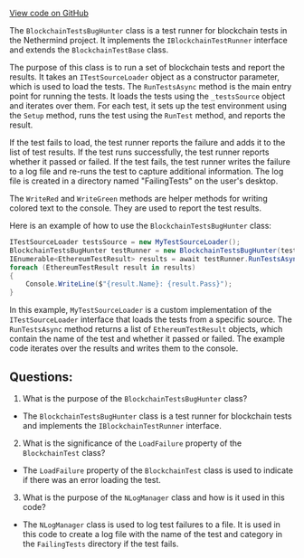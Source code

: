 [View code on GitHub](https://github.com/nethermindeth/nethermind/Nethermind.Blockchain.Test.Runner/BlockchainTestsBugHunter.cs)

The `BlockchainTestsBugHunter` class is a test runner for blockchain tests in the Nethermind project. It implements the `IBlockchainTestRunner` interface and extends the `BlockchainTestBase` class. 

The purpose of this class is to run a set of blockchain tests and report the results. It takes an `ITestSourceLoader` object as a constructor parameter, which is used to load the tests. The `RunTestsAsync` method is the main entry point for running the tests. It loads the tests using the `_testsSource` object and iterates over them. For each test, it sets up the test environment using the `Setup` method, runs the test using the `RunTest` method, and reports the result.

If the test fails to load, the test runner reports the failure and adds it to the list of test results. If the test runs successfully, the test runner reports whether it passed or failed. If the test fails, the test runner writes the failure to a log file and re-runs the test to capture additional information. The log file is created in a directory named "FailingTests" on the user's desktop.

The `WriteRed` and `WriteGreen` methods are helper methods for writing colored text to the console. They are used to report the test results.

Here is an example of how to use the `BlockchainTestsBugHunter` class:

```csharp
ITestSourceLoader testsSource = new MyTestSourceLoader();
BlockchainTestsBugHunter testRunner = new BlockchainTestsBugHunter(testsSource);
IEnumerable<EthereumTestResult> results = await testRunner.RunTestsAsync();
foreach (EthereumTestResult result in results)
{
    Console.WriteLine($"{result.Name}: {result.Pass}");
}
```

In this example, `MyTestSourceLoader` is a custom implementation of the `ITestSourceLoader` interface that loads the tests from a specific source. The `RunTestsAsync` method returns a list of `EthereumTestResult` objects, which contain the name of the test and whether it passed or failed. The example code iterates over the results and writes them to the console.
## Questions: 
 1. What is the purpose of the `BlockchainTestsBugHunter` class?
- The `BlockchainTestsBugHunter` class is a test runner for blockchain tests and implements the `IBlockchainTestRunner` interface.

2. What is the significance of the `LoadFailure` property of the `BlockchainTest` class?
- The `LoadFailure` property of the `BlockchainTest` class is used to indicate if there was an error loading the test.

3. What is the purpose of the `NLogManager` class and how is it used in this code?
- The `NLogManager` class is used to log test failures to a file. It is used in this code to create a log file with the name of the test and category in the `FailingTests` directory if the test fails.